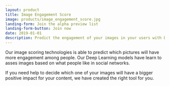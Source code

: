 ```yaml
---
layout: product
title: Image Engagement Score
image: products/image_engagement_score.jpg
landing-form: Join the alpha preview list
landing-form-button: Join now
date: 2019-01-01
description: Predict the engagement of your images in your users with Deep Learning models.
---
```


Our image scoring technologies is able to predict which pictures will have more engagement among people. Our Deep Learning models have learn to asses images based on what people like in social networks.

If you need help to decide which one of your images will have a bigger positive impact for your content, we have created the right tool for you.
